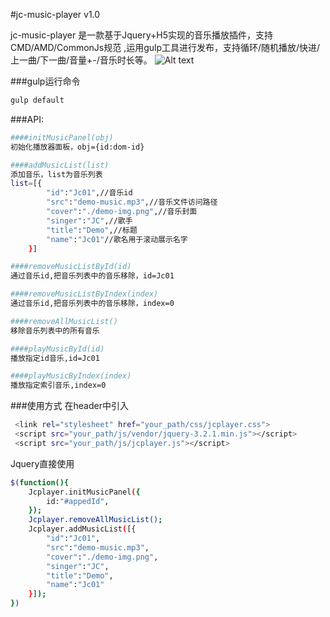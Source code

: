 #jc-music-player v1.0

jc-music-player 是一款基于Jquery+H5实现的音乐播放插件，支持CMD/AMD/CommonJs规范 ,运用gulp工具进行发布，支持循环/随机播放/快进/上一曲/下一曲/音量+-/音乐时长等。
![Alt text](./X4Y8QTS~IRNNWFPF[726$VG.png)

###gulp运行命令
``` bash
gulp default  
``` 
###API:
``` bash
####initMusicPanel(obj)
初始化播放器面板，obj={id:dom-id}
```
``` bash
####addMusicList(list)
添加音乐，list为音乐列表
list=[{
        "id":"Jc01",//音乐id
        "src":"demo-music.mp3",//音乐文件访问路径
        "cover":"./demo-img.png",//音乐封面
        "singer":"JC",//歌手
        "title":"Demo",//标题
        "name":"Jc01"//歌名用于滚动展示名字
    }]
```
``` bash
####removeMusicListById(id)
通过音乐id,把音乐列表中的音乐移除，id=Jc01
``` 

``` bash
####removeMusicListByIndex(index)
通过音乐id,把音乐列表中的音乐移除，index=0
``` 
``` bash
####removeAllMusicList()
移除音乐列表中的所有音乐
``` 
``` bash
####playMusicById(id)
播放指定id音乐,id=Jc01
``` 

``` bash
####playMusicByIndex(index)
播放指定索引音乐,index=0
``` 
###使用方式
在header中引入
``` bash
 <link rel="stylesheet" href="your_path/css/jcplayer.css">
 <script src="your_path/js/vendor/jquery-3.2.1.min.js"></script>
 <script src="your_path/js/jcplayer.js"></script>
``` 
Jquery直接使用
``` bash
$(function(){
    Jcplayer.initMusicPanel({
        id:"#appedId",
    });
    Jcplayer.removeAllMusicList();
    Jcplayer.addMusicList([{
        "id":"Jc01",
        "src":"demo-music.mp3",
        "cover":"./demo-img.png",
        "singer":"JC",
        "title":"Demo",
        "name":"Jc01"
    }]);
})
``` 
